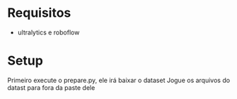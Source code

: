# Requisitos
- ultralytics e roboflow

# Setup

Primeiro execute o prepare.py, ele irá baixar o dataset
Jogue os arquivos do datast para fora da paste dele
